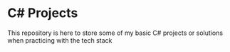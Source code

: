 # C# Projects

This repository is here to store some of my basic C# projects or solutions when practicing with the tech stack
